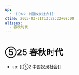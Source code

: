 ```yaml
---
up:
  - "[[⑤2 中国奴隶社会]]"
ctime: 2025-03-01T13:29:22+08:00
aliases:
  - 春秋时代
---
```


# ⑤25 春秋时代

- up: [[⑤2 中国奴隶社会]]
